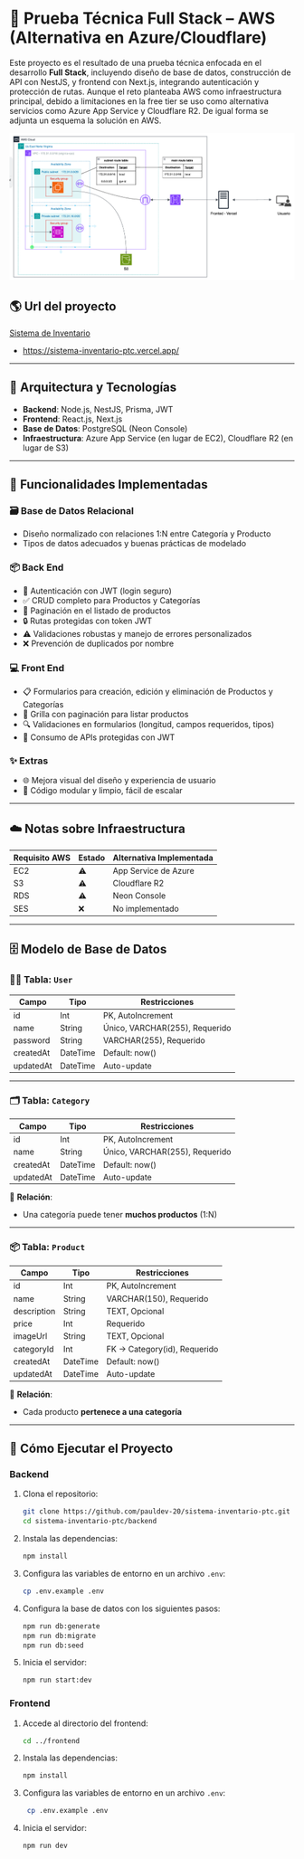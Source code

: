 # 🧪 Prueba Técnica Full Stack – AWS (Alternativa en Azure/Cloudflare)

Este proyecto es el resultado de una prueba técnica enfocada en el desarrollo **Full Stack**, incluyendo diseño de base de datos, construcción de API con NestJS, y frontend con Next.js, integrando autenticación y protección de rutas. Aunque el reto planteaba AWS como infraestructura principal, debido a limitaciones en la free tier se uso como alternativa servicios como Azure App Service y Cloudflare R2. De igual forma se adjunta un esquema la solución en AWS.

![alt text](aws.png)

## 🌎 Url del proyecto
[Sistema de Inventario](https://sistema-inventario-ptc.vercel.app/)
- https://sistema-inventario-ptc.vercel.app/
---

## 📐 Arquitectura y Tecnologías

- **Backend**: Node.js, NestJS, Prisma, JWT
- **Frontend**: React.js, Next.js
- **Base de Datos**: PostgreSQL (Neon Console)
- **Infraestructura**: Azure App Service (en lugar de EC2), Cloudflare R2 (en lugar de S3)

---

## 🔐 Funcionalidades Implementadas

### 🗃️ Base de Datos Relacional

- Diseño normalizado con relaciones 1:N entre Categoría y Producto
- Tipos de datos adecuados y buenas prácticas de modelado

### 📦 Back End

- 🔑 Autenticación con JWT (login seguro)
- ✅ CRUD completo para Productos y Categorías
- 📃 Paginación en el listado de productos
- 🔒 Rutas protegidas con token JWT
- ⚠️ Validaciones robustas y manejo de errores personalizados
- ❌ Prevención de duplicados por nombre

### 💻 Front End

- 📋 Formularios para creación, edición y eliminación de Productos y Categorías
- 📄 Grilla con paginación para listar productos
- 🔍 Validaciones en formularios (longitud, campos requeridos, tipos)
- 🔗 Consumo de APIs protegidas con JWT

### ✨ Extras

- 🌐 Mejora visual del diseño y experiencia de usuario
- 🧼 Código modular y limpio, fácil de escalar

---

## ☁️ Notas sobre Infraestructura

| Requisito AWS | Estado | Alternativa Implementada |
|---------------|--------|---------------------------|
| EC2           | ⚠️     | App Service de Azure      |
| S3            | ⚠️     | Cloudflare R2             |
| RDS           | ⚠️     | Neon Console              |
| SES           | ❌     | No implementado           |

---

## 🗄️ Modelo de Base de Datos

### 🧑‍💼 Tabla: `User`

| Campo     | Tipo       | Restricciones                  |
|-----------|------------|--------------------------------|
| id        | Int        | PK, AutoIncrement              |
| name      | String     | Único, VARCHAR(255), Requerido |
| password  | String     | VARCHAR(255), Requerido        |
| createdAt | DateTime   | Default: now()                 |
| updatedAt | DateTime   | Auto-update                    |

---

### 🗂️ Tabla: `Category`

| Campo     | Tipo       | Restricciones                  |
|-----------|------------|--------------------------------|
| id        | Int        | PK, AutoIncrement              |
| name      | String     | Único, VARCHAR(255), Requerido |
| createdAt | DateTime   | Default: now()                 |
| updatedAt | DateTime   | Auto-update                    |

🔗 **Relación**:  
- Una categoría puede tener **muchos productos** (1:N)

---

### 📦 Tabla: `Product`

| Campo       | Tipo       | Restricciones                        |
|-------------|------------|--------------------------------------|
| id          | Int        | PK, AutoIncrement                    |
| name        | String     | VARCHAR(150), Requerido              |
| description | String     | TEXT, Opcional                       |
| price       | Int        | Requerido                            |
| imageUrl    | String     | TEXT, Opcional                       |
| categoryId  | Int        | FK → Category(id), Requerido         |
| createdAt   | DateTime   | Default: now()                       |
| updatedAt   | DateTime   | Auto-update                          |

🔗 **Relación**:  
- Cada producto **pertenece a una categoría**

---

## 🚀 Cómo Ejecutar el Proyecto

### Backend

1. Clona el repositorio:
   ```bash
   git clone https://github.com/pauldev-20/sistema-inventario-ptc.git
   cd sistema-inventario-ptc/backend       
    ```
2. Instala las dependencias:
   ```bash
   npm install
   ```
3. Configura las variables de entorno en un archivo `.env`:
   ```bash
   cp .env.example .env
   ```
4. Configura la base de datos con los siguientes pasos:
   ```bash
   npm run db:generate
   npm run db:migrate
   npm run db:seed
   ```
5. Inicia el servidor:
   ```bash
   npm run start:dev
   ```

### Frontend

1. Accede al directorio del frontend:
   ```bash
   cd ../frontend
   ```
2. Instala las dependencias:
   ```bash
   npm install
   ```
3. Configura las variables de entorno en un archivo `.env`:
   ```bash
    cp .env.example .env
    ``` 
4. Inicia el servidor:
   ```bash
   npm run dev
   ```